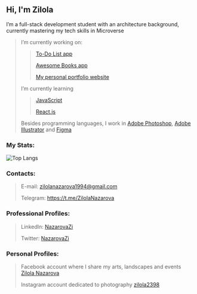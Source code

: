 <link rel="stylesheet" href="https://cdn.jsdelivr.net/gh/dheereshagrwal/colored-icons@1.6.1/ci.min.css"/>

<h2> Hi, I'm Zilola <br/> </h2>

<p>I’m a full-stack development student with an architecture background, currently mastering my tech skills in Microverse</p>

> I’m currently working on:
> > [To-Do List app](https://zilola-nazarova.github.io/to-do-list)
> > 
> > [Awesome Books app](https://zilola-nazarova.github.io/awesome-books-es6/)
> > 
> > [My personal portfolio website](https://zilola-nazarova.github.io/zilola-portfolio/)
> 
> I’m currently learning
> > [JavaScript](https://developer.mozilla.org/ru/docs/Web/JavaScript)
> > 
> > [React.js](https://ru.legacy.reactjs.org/)
>
> Besides programming languages, I work in [Adobe Photoshop](https://www.adobe.com/ru/products/photoshop.html), [Adobe Illustrator](https://www.adobe.com/ru/products/illustrator.html) and [Figma](https://www.figma.com/login)


<h3>My Stats:</h3>

![Top Langs](https://github-readme-stats.vercel.app/api/top-langs/?username=Zilola-Nazarova&layout=compact&show_icons=true&theme=onedark)

<h3>Contacts:</h3>

> E-mail: zilolanazarova1994@gmail.com
>
> Telegram: https://t.me/ZilolaNazarova
>
<h3>Professional Profiles:</h3>

> LinkedIn: [NazarovaZi](www.linkedin.com/in/NazarovaZi)
> 
> Twitter: [NazarovaZi](https://twitter.com/NazarovaZi)
>
<i class="ci ci-spotify ci-2x"></i>

<h3>Personal Profiles:</h3>

> Facebook account where I share my arts, landscapes and events [Zilola Nazarova](https://www.facebook.com/NazarovaZi)
> 
> Instagram account dedicated to photography [zilola2398](https://www.instagram.com/zilola2398)
> 

